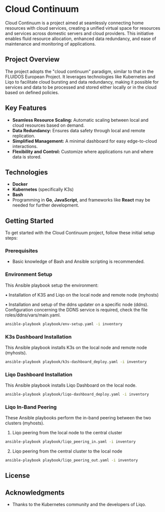 # Cloud Continuum

Cloud Continuum is a project aimed at seamlessly connecting home resources with cloud services, creating a unified virtual space for resources and services across domestic servers and cloud providers. This initiative enables fluid resource allocation, enhanced data redundancy, and ease of maintenance and monitoring of applications.

## Project Overview

The project adopts the "cloud continuum" paradigm, similar to that in the FLUIDOS European Project. It leverages technologies like Kubernetes and Liqo to facilitate cloud bursting and data redundancy, making it possible for services and data to be processed and stored either locally or in the cloud based on defined policies.

## Key Features

- **Seamless Resource Scaling:** Automatic scaling between local and cloud resources based on demand.
- **Data Redundancy:** Ensures data safety through local and remote replication.
- **Simplified Management:** A minimal dashboard for easy edge-to-cloud interactions.
- **Flexibility and Control:** Customize where applications run and where data is stored.

## Technologies

- **Docker**
- **Kubernetes** (specifically K3s)
- **Bash**
- Programming in **Go**, **JavaScript**, and frameworks like **React** may be needed for further development.

## Getting Started

To get started with the Cloud Continuum project, follow these initial setup steps:

### Prerequisites

- Basic knowledge of Bash and Ansible scripting is recommended.

### Environment Setup

 This Ansible playbook setup the environment:

 • Installation of K3S and Liqo on the local node and remote node (myhosts)

 • Installation and setup of the ddns updater on a specific node (ddns). Configuration concerning the DDNS service is required, check the file roles/ddns/vars/main.yaml.


```bash
ansible-playbook playbook/env-setup.yaml -i inventory
```

### K3s Dashboard Installation

This Ansible playbook installs K3s on the local node and remote node (myhosts).

```bash
ansible-playbook playbook/k3s-dashboard_deploy.yaml -i inventory
```

### Liqo Dashboard Installation

This Ansible playbook installs Liqo Dashboard on the local node.

```bash
ansible-playbook playbook/liqo-dashboard_deploy.yaml -i inventory
```

### Liqo In-Band Peering

These Ansible playbooks perform the in-band peering between the two clusters (myhosts).

1. Liqo peering from the local node to the central cluster

```bash
ansible-playbook playbook/liqo_peering_in.yaml -i inventory
```

2. Liqo peering from the central cluster to the local node

```bash
ansible-playbook playbook/liqo_peering_out.yaml -i inventory
```

## License


## Acknowledgments

- Thanks to the Kubernetes community and the developers of Liqo.
